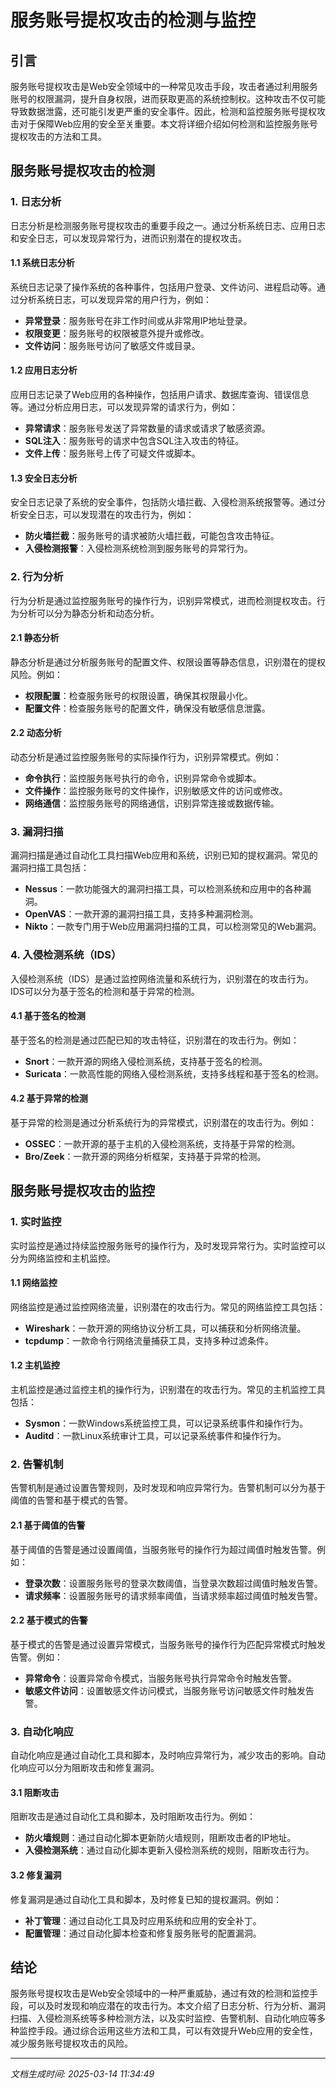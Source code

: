 # 服务账号提权攻击的检测与监控

## 引言

服务账号提权攻击是Web安全领域中的一种常见攻击手段，攻击者通过利用服务账号的权限漏洞，提升自身权限，进而获取更高的系统控制权。这种攻击不仅可能导致数据泄露，还可能引发更严重的安全事件。因此，检测和监控服务账号提权攻击对于保障Web应用的安全至关重要。本文将详细介绍如何检测和监控服务账号提权攻击的方法和工具。

## 服务账号提权攻击的检测

### 1. 日志分析

日志分析是检测服务账号提权攻击的重要手段之一。通过分析系统日志、应用日志和安全日志，可以发现异常行为，进而识别潜在的提权攻击。

#### 1.1 系统日志分析

系统日志记录了操作系统的各种事件，包括用户登录、文件访问、进程启动等。通过分析系统日志，可以发现异常的用户行为，例如：

- **异常登录**：服务账号在非工作时间或从非常用IP地址登录。
- **权限变更**：服务账号的权限被意外提升或修改。
- **文件访问**：服务账号访问了敏感文件或目录。

#### 1.2 应用日志分析

应用日志记录了Web应用的各种操作，包括用户请求、数据库查询、错误信息等。通过分析应用日志，可以发现异常的请求行为，例如：

- **异常请求**：服务账号发送了异常数量的请求或请求了敏感资源。
- **SQL注入**：服务账号的请求中包含SQL注入攻击的特征。
- **文件上传**：服务账号上传了可疑文件或脚本。

#### 1.3 安全日志分析

安全日志记录了系统的安全事件，包括防火墙拦截、入侵检测系统报警等。通过分析安全日志，可以发现潜在的攻击行为，例如：

- **防火墙拦截**：服务账号的请求被防火墙拦截，可能包含攻击特征。
- **入侵检测报警**：入侵检测系统检测到服务账号的异常行为。

### 2. 行为分析

行为分析是通过监控服务账号的操作行为，识别异常模式，进而检测提权攻击。行为分析可以分为静态分析和动态分析。

#### 2.1 静态分析

静态分析是通过分析服务账号的配置文件、权限设置等静态信息，识别潜在的提权风险。例如：

- **权限配置**：检查服务账号的权限设置，确保其权限最小化。
- **配置文件**：检查服务账号的配置文件，确保没有敏感信息泄露。

#### 2.2 动态分析

动态分析是通过监控服务账号的实际操作行为，识别异常模式。例如：

- **命令执行**：监控服务账号执行的命令，识别异常命令或脚本。
- **文件操作**：监控服务账号的文件操作，识别敏感文件的访问或修改。
- **网络通信**：监控服务账号的网络通信，识别异常连接或数据传输。

### 3. 漏洞扫描

漏洞扫描是通过自动化工具扫描Web应用和系统，识别已知的提权漏洞。常见的漏洞扫描工具包括：

- **Nessus**：一款功能强大的漏洞扫描工具，可以检测系统和应用中的各种漏洞。
- **OpenVAS**：一款开源的漏洞扫描工具，支持多种漏洞检测。
- **Nikto**：一款专门用于Web应用漏洞扫描的工具，可以检测常见的Web漏洞。

### 4. 入侵检测系统（IDS）

入侵检测系统（IDS）是通过监控网络流量和系统行为，识别潜在的攻击行为。IDS可以分为基于签名的检测和基于异常的检测。

#### 4.1 基于签名的检测

基于签名的检测是通过匹配已知的攻击特征，识别潜在的攻击行为。例如：

- **Snort**：一款开源的网络入侵检测系统，支持基于签名的检测。
- **Suricata**：一款高性能的网络入侵检测系统，支持多线程和基于签名的检测。

#### 4.2 基于异常的检测

基于异常的检测是通过分析系统行为的异常模式，识别潜在的攻击行为。例如：

- **OSSEC**：一款开源的基于主机的入侵检测系统，支持基于异常的检测。
- **Bro/Zeek**：一款开源的网络分析框架，支持基于异常的检测。

## 服务账号提权攻击的监控

### 1. 实时监控

实时监控是通过持续监控服务账号的操作行为，及时发现异常行为。实时监控可以分为网络监控和主机监控。

#### 1.1 网络监控

网络监控是通过监控网络流量，识别潜在的攻击行为。常见的网络监控工具包括：

- **Wireshark**：一款开源的网络协议分析工具，可以捕获和分析网络流量。
- **tcpdump**：一款命令行网络流量捕获工具，支持多种过滤条件。

#### 1.2 主机监控

主机监控是通过监控主机的操作行为，识别潜在的攻击行为。常见的主机监控工具包括：

- **Sysmon**：一款Windows系统监控工具，可以记录系统事件和操作行为。
- **Auditd**：一款Linux系统审计工具，可以记录系统事件和操作行为。

### 2. 告警机制

告警机制是通过设置告警规则，及时发现和响应异常行为。告警机制可以分为基于阈值的告警和基于模式的告警。

#### 2.1 基于阈值的告警

基于阈值的告警是通过设置阈值，当服务账号的操作行为超过阈值时触发告警。例如：

- **登录次数**：设置服务账号的登录次数阈值，当登录次数超过阈值时触发告警。
- **请求频率**：设置服务账号的请求频率阈值，当请求频率超过阈值时触发告警。

#### 2.2 基于模式的告警

基于模式的告警是通过设置异常模式，当服务账号的操作行为匹配异常模式时触发告警。例如：

- **异常命令**：设置异常命令模式，当服务账号执行异常命令时触发告警。
- **敏感文件访问**：设置敏感文件访问模式，当服务账号访问敏感文件时触发告警。

### 3. 自动化响应

自动化响应是通过自动化工具和脚本，及时响应异常行为，减少攻击的影响。自动化响应可以分为阻断攻击和修复漏洞。

#### 3.1 阻断攻击

阻断攻击是通过自动化工具和脚本，及时阻断攻击行为。例如：

- **防火墙规则**：通过自动化脚本更新防火墙规则，阻断攻击者的IP地址。
- **入侵检测系统**：通过自动化脚本更新入侵检测系统的规则，阻断攻击行为。

#### 3.2 修复漏洞

修复漏洞是通过自动化工具和脚本，及时修复已知的提权漏洞。例如：

- **补丁管理**：通过自动化工具及时应用系统和应用的安全补丁。
- **配置管理**：通过自动化脚本检查和修复服务账号的配置漏洞。

## 结论

服务账号提权攻击是Web安全领域中的一种严重威胁，通过有效的检测和监控手段，可以及时发现和响应潜在的攻击行为。本文介绍了日志分析、行为分析、漏洞扫描、入侵检测系统等多种检测方法，以及实时监控、告警机制、自动化响应等多种监控手段。通过综合运用这些方法和工具，可以有效提升Web应用的安全性，减少服务账号提权攻击的风险。

---

*文档生成时间: 2025-03-14 11:34:49*



